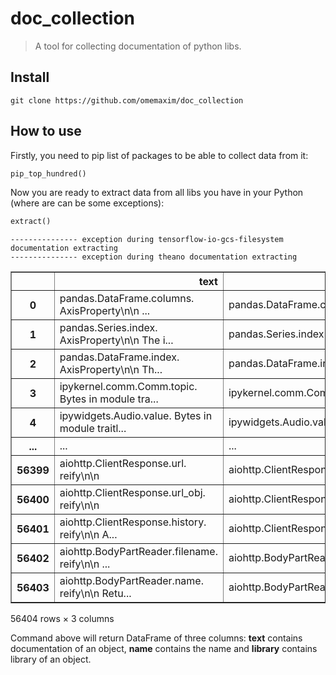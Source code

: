 # doc_collection
> A tool for collecting documentation of python libs.


## Install


`git clone https://github.com/omemaxim/doc_collection`

## How to use

Firstly, you need to pip list of packages to be able to collect data from it:

```python
pip_top_hundred()
```

Now you are ready to extract data from all libs you have in your Python (where are can be some exceptions):

```python
extract()
```

    --------------- exception during tensorflow-io-gcs-filesystem documentation extracting
    --------------- exception during theano documentation extracting





<div>
<style scoped>
    .dataframe tbody tr th:only-of-type {
        vertical-align: middle;
    }

    .dataframe tbody tr th {
        vertical-align: top;
    }

    .dataframe thead th {
        text-align: right;
    }
</style>
<table border="1" class="dataframe">
  <thead>
    <tr style="text-align: right;">
      <th></th>
      <th>text</th>
      <th>name</th>
      <th>library</th>
    </tr>
  </thead>
  <tbody>
    <tr>
      <th>0</th>
      <td>pandas.DataFrame.columns. AxisProperty\n\n    ...</td>
      <td>pandas.DataFrame.columns</td>
      <td>pandas</td>
    </tr>
    <tr>
      <th>1</th>
      <td>pandas.Series.index. AxisProperty\n\n    The i...</td>
      <td>pandas.Series.index</td>
      <td>pandas</td>
    </tr>
    <tr>
      <th>2</th>
      <td>pandas.DataFrame.index. AxisProperty\n\n    Th...</td>
      <td>pandas.DataFrame.index</td>
      <td>pandas</td>
    </tr>
    <tr>
      <th>3</th>
      <td>ipykernel.comm.Comm.topic. Bytes in module tra...</td>
      <td>ipykernel.comm.Comm.topic</td>
      <td>ipykernel</td>
    </tr>
    <tr>
      <th>4</th>
      <td>ipywidgets.Audio.value. Bytes in module traitl...</td>
      <td>ipywidgets.Audio.value</td>
      <td>ipykernel</td>
    </tr>
    <tr>
      <th>...</th>
      <td>...</td>
      <td>...</td>
      <td>...</td>
    </tr>
    <tr>
      <th>56399</th>
      <td>aiohttp.ClientResponse.url. reify\n\n</td>
      <td>aiohttp.ClientResponse.url</td>
      <td>aiohttp</td>
    </tr>
    <tr>
      <th>56400</th>
      <td>aiohttp.ClientResponse.url_obj. reify\n\n</td>
      <td>aiohttp.ClientResponse.url_obj</td>
      <td>aiohttp</td>
    </tr>
    <tr>
      <th>56401</th>
      <td>aiohttp.ClientResponse.history. reify\n\n    A...</td>
      <td>aiohttp.ClientResponse.history</td>
      <td>aiohttp</td>
    </tr>
    <tr>
      <th>56402</th>
      <td>aiohttp.BodyPartReader.filename. reify\n\n    ...</td>
      <td>aiohttp.BodyPartReader.filename</td>
      <td>aiohttp</td>
    </tr>
    <tr>
      <th>56403</th>
      <td>aiohttp.BodyPartReader.name. reify\n\n    Retu...</td>
      <td>aiohttp.BodyPartReader.name</td>
      <td>aiohttp</td>
    </tr>
  </tbody>
</table>
<p>56404 rows × 3 columns</p>
</div>



Command above will return DataFrame of three columns: __text__ contains documentation of an object, __name__ contains the name and __library__ contains library of an object.
